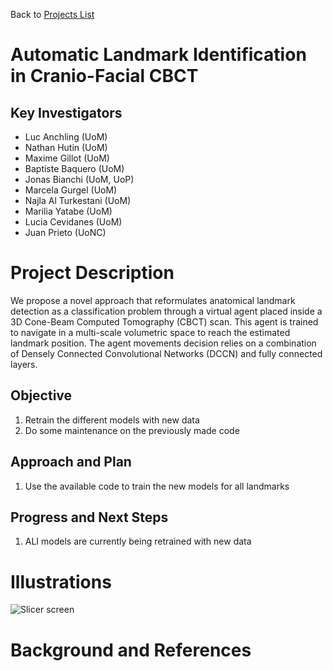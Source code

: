 Back to [Projects List](../../README.md#ProjectsList)

# Automatic Landmark Identification in Cranio-Facial CBCT

## Key Investigators
- Luc Anchling (UoM)
- Nathan Hutin (UoM)
- Maxime Gillot (UoM)
- Baptiste Baquero (UoM)
- Jonas Bianchi (UoM, UoP)
- Marcela Gurgel (UoM)
- Najla Al Turkestani (UoM)
- Marilia Yatabe (UoM)
- Lucia Cevidanes (UoM)
- Juan Prieto (UoNC)


# Project Description

We propose a novel approach that reformulates anatomical landmark detection as a classification problem through a virtual agent placed inside a 3D Cone-Beam Computed Tomography (CBCT) scan. This agent is trained to navigate in a multi-scale volumetric space to reach the estimated landmark position. The agent movements decision relies on a combination of Densely Connected Convolutional Networks (DCCN) and fully connected layers.

## Objective

<!-- Describe here WHAT you would like to achieve (what you will have as end result). -->

1. Retrain the different models with new data 
1. Do some maintenance on the previously made code

## Approach and Plan

<!-- Describe here HOW you would like to achieve the objectives stated above. -->

1. Use the available code to train the new models for all landmarks

## Progress and Next Steps

<!-- Update this section as you make progress, describing of what you have ACTUALLY DONE. If there are specific steps that you could not complete then you can describe them here, too. -->

1. ALI models are currently being retrained with new data

# Illustrations
![Slicer screen](https://user-images.githubusercontent.com/46842010/174138265-66ab080e-e885-4f76-a150-7e4da3869aa0.png)

# Background and References

<!-- If you developed any software, include link to the source code repository. If possible, also add links to sample data, and to any relevant publications. -->
